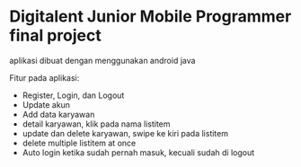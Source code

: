 # Digitalent Junior Mobile Programmer final project
aplikasi dibuat dengan menggunakan android java

Fitur pada aplikasi:

- Register, Login, dan Logout
- Update akun
- Add data karyawan
- detail karyawan, klik pada nama listitem
- update dan delete karyawan, swipe ke kiri pada listitem
- delete multiple listitem at once
- Auto login ketika sudah pernah masuk, kecuali sudah di logout